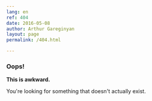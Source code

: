 ```yaml
---
lang: en
ref: 404
date: 2016-05-08
author: Arthur Gareginyan
layout: page
permalink: /404.html

---
```


### Oops!
**This is awkward.**
 
You're looking for something
that doesn't actually exist.
